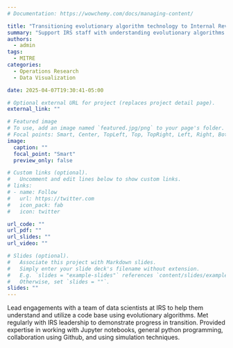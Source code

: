 ```yaml
---
# Documentation: https://wowchemy.com/docs/managing-content/

title: "Transitioning evolutionary algorithm technology to Internal Revenue Service Enterprise"
summary: "Support IRS staff with understanding evolutionary algorithms and adapting them for use within their environment."
authors: 
  - admin
tags: 
  - MITRE
categories: 
  - Operations Research
  - Data Visualization

date: 2025-04-07T19:30:41-05:00

# Optional external URL for project (replaces project detail page).
external_link: ""

# Featured image
# To use, add an image named `featured.jpg/png` to your page's folder.
# Focal points: Smart, Center, TopLeft, Top, TopRight, Left, Right, BottomLeft, Bottom, BottomRight.
image:
  caption: ""
  focal_point: "Smart"
  preview_only: false

# Custom links (optional).
#   Uncomment and edit lines below to show custom links.
# links:
# - name: Follow
#   url: https://twitter.com
#   icon_pack: fab
#   icon: twitter

url_code: ""
url_pdf: ""
url_slides: ""
url_video: ""

# Slides (optional).
#   Associate this project with Markdown slides.
#   Simply enter your slide deck's filename without extension.
#   E.g. `slides = "example-slides"` references `content/slides/example-slides.md`.
#   Otherwise, set `slides = ""`.
slides: ""
---
```


Lead engagements with a team of data scientists at IRS to help them understand and utilize a code base using evolutionary algorithms. Met regularly with IRS leadership to demonstrate progress in transition. Provided expertise in working with Jupyter notebooks, general python programming, collaboration using Github, and using simulation techniques. 
